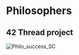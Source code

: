 # Philosophers
## 42 Thread project
![Philo_success_SC](https://user-images.githubusercontent.com/84101904/232578702-e47c6cf3-a7b4-4390-8a66-98b291577dbf.png)
